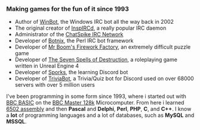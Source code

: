 ### Making games for the fun of it since 1993

- Author of [WinBot](https://www.winbot.co.uk), the Windows IRC bot all the way back in 2002
- The original creator of [InspIRCd](https://www.inspircd.org), a really popular IRC daemon
- Administrator of the [ChatSpike IRC Network](https://www.chatspike.net)
- Developer of [Botnix](https://www.botnix.org), the Perl IRC bot framework
- Developer of [Mr Boom's Firework Factory](https://store.steampowered.com/app/1013670/Mr_Booms_Firework_Factory/), an extremely difficult puzzle game
- Developer of [The Seven Spells of Destruction](https://www.ssod.org), a roleplaying game written in Unreal Engine 4
- Developer of [Sporks](https://sporks.gg), the learning Discord bot
- Developer of [TriviaBot](https://triviabot.co.uk), a Trivia/Quiz bot for Discord used on over 68000 servers with over 5 million users

I've been programming in some form since 1993, where i started out with [BBC BASIC](https://en.wikipedia.org/wiki/BBC_BASIC) on the [BBC Master 128k](https://en.wikipedia.org/wiki/BBC_Master) Microcomputer. From here i learned [6502 assembly](https://www.abebooks.co.uk/search/sortby/3/an/Lance+Leventhal+/tn/+6502+Assembly+Language) and then **Pascal** and **Delphi**, **Perl**, **PHP**, **C**, and **C++**. I know a **lot** of programming languages and a lot of databases, such as **MySQL** and **MSSQL**.
